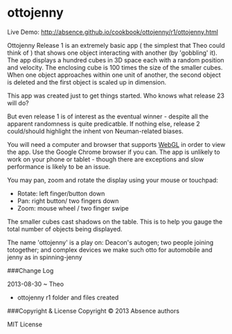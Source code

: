 ottojenny
=========

Live Demo: http://absence.github.io/cookbook/ottojenny/r1/ottojenny.html

Ottojenny Release 1 is an extremely basic app ( the simplest that Theo could think of ) that 
shows one object interacting with another (by 'gobbling' it). 
The app displays a hundred cubes in 3D space each with a random position and velocity. 
The enclosing cube is 100 times the size of the smaller cubes.
When one object approaches within one unit of another, the second object is deleted and the first object is scaled up in dimension.

This app was created just to get things started. Who knows what release 23 will do? 

But even release 1 is of interest as the eventual winner - despite all the apparent randomness is quite predicatble. 
If nothing else, release 2 could/should highlight the inhent von Neuman-related biases.

You will need a computer and browser that supports [WebGL](http://get.webgl.org/) in order to view the app. Use the Google Chrome browser if you can.
The app is unlikely to work on your phone or tablet - though there are exceptions and slow performance is likely to be an issue.

You may pan, zoom and rotate the display using your mouse or touchpad:
* Rotate: left finger/button down
* Pan: right button/ two fingers down
* Zoom: mouse wheel / two finger swipe

The smaller cubes cast shadows on the table. This is to help you gauge the total number of objects being displayed. 

The name 'ottojenny' is a play on: Deacon's autogen; two people joining totogether; and complex devices we make such otto for automobile and jenny as in spinning-jenny

###Change Log

2013-08-30 ~ Theo
* ottojenny r1 folder and files created

 
###Copyright & License
Copyright &copy; 2013 Absence authors

MIT License
